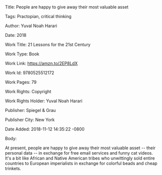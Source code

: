 Title:  People are happy to give away their most valuable asset

Tags:   Practopian, critical thinking

Author: Yuval Noah Harari

Date:   2018

Work Title: 21 Lessons for the 21st Century

Work Type: Book

Work Link: https://amzn.to/2EP8LdX

Work Id: 9780525512172

Work Pages: 79

Work Rights: Copyright

Work Rights Holder: Yuval Noah Harari

Publisher: Spiegel & Grau

Publisher City: New York

Date Added: 2018-11-12 14:35:22 -0800

Body: 

At present, people are happy to give away their most valuable asset -- their personal data -- in exchange for free email services and funny cat videos. It's a bit like African and Native American tribes who unwittingly sold entire countries to European imperialists in exchange for colorful beads and cheap trinkets. 

